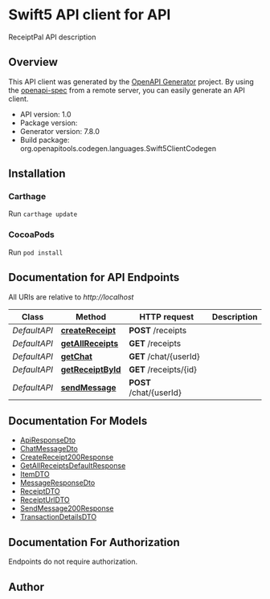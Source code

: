 # Swift5 API client for API

ReceiptPal API description

## Overview
This API client was generated by the [OpenAPI Generator](https://openapi-generator.tech) project.  By using the [openapi-spec](https://github.com/OAI/OpenAPI-Specification) from a remote server, you can easily generate an API client.

- API version: 1.0
- Package version: 
- Generator version: 7.8.0
- Build package: org.openapitools.codegen.languages.Swift5ClientCodegen

## Installation

### Carthage

Run `carthage update`

### CocoaPods

Run `pod install`

## Documentation for API Endpoints

All URIs are relative to *http://localhost*

Class | Method | HTTP request | Description
------------ | ------------- | ------------- | -------------
*DefaultAPI* | [**createReceipt**](docs/DefaultAPI.md#createreceipt) | **POST** /receipts | 
*DefaultAPI* | [**getAllReceipts**](docs/DefaultAPI.md#getallreceipts) | **GET** /receipts | 
*DefaultAPI* | [**getChat**](docs/DefaultAPI.md#getchat) | **GET** /chat/{userId} | 
*DefaultAPI* | [**getReceiptById**](docs/DefaultAPI.md#getreceiptbyid) | **GET** /receipts/{id} | 
*DefaultAPI* | [**sendMessage**](docs/DefaultAPI.md#sendmessage) | **POST** /chat/{userId} | 


## Documentation For Models

 - [ApiResponseDto](docs/ApiResponseDto.md)
 - [ChatMessageDto](docs/ChatMessageDto.md)
 - [CreateReceipt200Response](docs/CreateReceipt200Response.md)
 - [GetAllReceiptsDefaultResponse](docs/GetAllReceiptsDefaultResponse.md)
 - [ItemDTO](docs/ItemDTO.md)
 - [MessageResponseDto](docs/MessageResponseDto.md)
 - [ReceiptDTO](docs/ReceiptDTO.md)
 - [ReceiptUrlDTO](docs/ReceiptUrlDTO.md)
 - [SendMessage200Response](docs/SendMessage200Response.md)
 - [TransactionDetailsDTO](docs/TransactionDetailsDTO.md)


<a id="documentation-for-authorization"></a>
## Documentation For Authorization

Endpoints do not require authorization.


## Author



